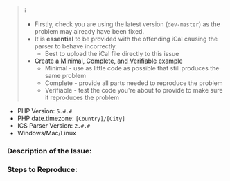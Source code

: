 > :information_source:
> - Firstly, check you are using the latest version (`dev-master`) as the problem may already have been fixed.
> - It is **essential** to be provided with the offending iCal causing the parser to behave incorrectly.
>   - Best to upload the iCal file directly to this issue
> - [Create a Minimal, Complete, and Verifiable example](https://stackoverflow.com/help/mcve)
>   - Minimal - use as little code as possible that still produces the same problem
>   - Complete - provide all parts needed to reproduce the problem
>   - Verifiable - test the code you're about to provide to make sure it reproduces the problem

- PHP Version: `5.#.#`
- PHP date.timezone: `[Country]/[City]`
- ICS Parser Version: `2.#.#`
- Windows/Mac/Linux

### Description of the Issue:


### Steps to Reproduce:

